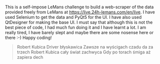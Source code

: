 This is a self-impose LeMans challenge to build a web-scraper of the data provided freely from LeMans at https://live.24h-lemans.com/en/live.
I have used Selenium to get the data and PyQt5 for the UI. I have also used QtDesigner for making the base UI.
I must say that although this is not the best piece of code, I had much fun doing it and I have learnt a lot. 
I am really tired, I have barely slept and maybe there are some nosense here or there :-)
Happy coding!

> Robert Kubica Driver błyskawica
Zawsze na wyścigach czadu da za trzech
Robert Kubica cały świat zachwyca
Gdy po torach śmiga aż zapiera dech
